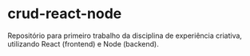# crud-react-node
Repositório para primeiro trabalho da disciplina de experiência criativa, utilizando React (frontend) e Node (backend).
